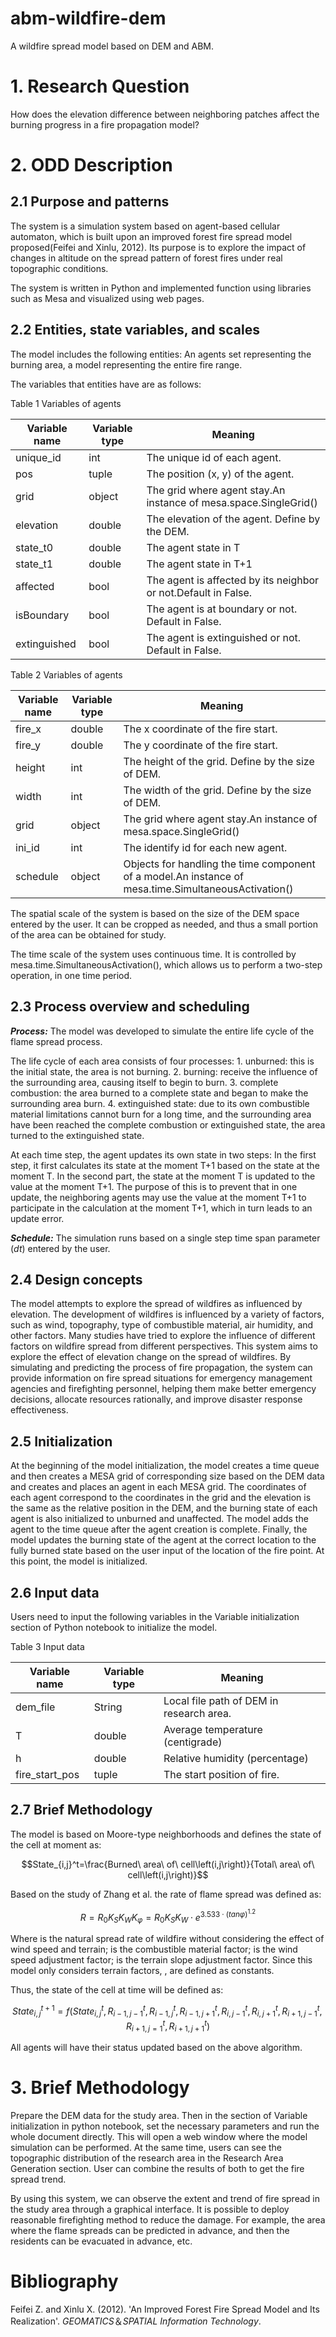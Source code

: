 # abm-wildfire-dem

A wildfire spread model based on DEM and ABM.      


# 1. Research Question

How does the elevation difference between neighboring patches affect the burning progress in a fire propagation model?

# 2. ODD Description

## 2.1 Purpose and patterns

The system is a simulation system based on agent-based cellular automaton, which is built upon an improved forest fire spread model proposed(Feifei and Xinlu, 2012). Its purpose is to explore the impact of changes in altitude on the spread pattern of forest fires under real topographic conditions.

The system is written in Python and implemented function using libraries such as Mesa and visualized using web pages.

## 2.2 Entities, state variables, and scales

The model includes the following entities: An agents set representing the burning area, a model representing the entire fire range.

The variables that entities have are as follows:

Table 1 Variables of agents

| **Variable name** | **Variable type** | **Meaning** |
| --- | --- | --- |
| unique\_id | int | The unique id of each agent. |
| pos | tuple | The position (x, y) of the agent. |
| grid | object | The grid where agent stay.An instance of mesa.space.SingleGrid() |
| elevation | double | The elevation of the agent. Define by the DEM. |
| state\_t0 | double | The agent state in T |
| state\_t1 | double | The agent state in T+1 |
| affected | bool | The agent is affected by its neighbor or not.Default in False. |
| isBoundary | bool | The agent is at boundary or not. Default in False. |
| extinguished | bool | The agent is extinguished or not. Default in False. |

Table 2 Variables of agents

| **Variable name** | **Variable type** | **Meaning** |
| --- | --- | --- |
| fire\_x | double | The x coordinate of the fire start. |
| fire\_y | double | The y coordinate of the fire start. |
| height | int | The height of the grid. Define by the size of DEM. |
| width | int | The width of the grid. Define by the size of DEM. |
| grid | object | The grid where agent stay.An instance of mesa.space.SingleGrid() |
| ini\_id | int | The identify id for each new agent. |
| schedule | object | Objects for handling the time component of a model.An instance of mesa.time.SimultaneousActivation() |

The spatial scale of the system is based on the size of the DEM space entered by the user. It can be cropped as needed, and thus a small portion of the area can be obtained for study.

The time scale of the system uses continuous time. It is controlled by mesa.time.SimultaneousActivation(), which allows us to perform a two-step operation, in one time period.

## 2.3 Process overview and scheduling

_**Process:**_ The model was developed to simulate the entire life cycle of the flame spread process.

The life cycle of each area consists of four processes: 1. unburned: this is the initial state, the area is not burning. 2. burning: receive the influence of the surrounding area, causing itself to begin to burn. 3. complete combustion: the area burned to a complete state and began to make the surrounding area burn. 4. extinguished state: due to its own combustible material limitations cannot burn for a long time, and the surrounding area have been reached the complete combustion or extinguished state, the area turned to the extinguished state.

At each time step, the agent updates its own state in two steps: In the first step, it first calculates its state at the moment T+1 based on the state at the moment T. In the second part, the state at the moment T is updated to the value at the moment T+1. The purpose of this is to prevent that in one update, the neighboring agents may use the value at the moment T+1 to participate in the calculation at the moment T+1, which in turn leads to an update error.

_**Schedule:**_ The simulation runs based on a single step time span parameter (_dt_) entered by the user.

## 2.4 Design concepts

The model attempts to explore the spread of wildfires as influenced by elevation. The development of wildfires is influenced by a variety of factors, such as wind, topography, type of combustible material, air humidity, and other factors. Many studies have tried to explore the influence of different factors on wildfire spread from different perspectives. This system aims to explore the effect of elevation change on the spread of wildfires. By simulating and predicting the process of fire propagation, the system can provide information on fire spread situations for emergency management agencies and firefighting personnel, helping them make better emergency decisions, allocate resources rationally, and improve disaster response effectiveness.

## 2.5 Initialization

At the beginning of the model initialization, the model creates a time queue and then creates a MESA grid of corresponding size based on the DEM data and creates and places an agent in each MESA grid. The coordinates of each agent correspond to the coordinates in the grid and the elevation is the same as the relative position in the DEM, and the burning state of each agent is also initialized to unburned and unaffected. The model adds the agent to the time queue after the agent creation is complete. Finally, the model updates the burning state of the agent at the correct location to the fully burned state based on the user input of the location of the fire point. At this point, the model is initialized.

## 2.6 Input data

Users need to input the following variables in the Variable initialization section of Python notebook to initialize the model.

Table 3 Input data

| **Variable name** | **Variable type** | **Meaning** |
| --- | --- | --- |
| dem\_file | String | Local file path of DEM in research area. |
| T | double | Average temperature (centigrade) |
| h | double | Relative humidity (percentage) |
| fire\_start\_pos | tuple | The start position of fire. |

## 2.7 Brief Methodology

The model is based on Moore-type neighborhoods and defines the state of the cell at moment as:

$$State_{i,j}^t=\frac{Burned\ area\ of\ cell\left(i,j\right)}{Total\ area\ of\ cell\left(i,j\right)}$$

Based on the study of Zhang et al. the rate of flame spread was defined as:

$$R=R_0K_SK_WK_\varphi=R_0K_SK_W\cdot e^{3.533\cdot\left(tan\varphi\right)^{1.2}}$$

Where is the natural spread rate of wildfire without considering the effect of wind speed and terrain; is the combustible material factor; is the wind speed adjustment factor; is the terrain slope adjustment factor. Since this model only considers terrain factors, , are defined as constants.

Thus, the state of the cell at time will be defined as:

$$State_{i,j}^{t+1}=f\left(State_{i,j}^t,R_{i-1,j-1}^t,R_{i-1,j}^t,R_{i-1,j+1}^t,R_{i,j-1}^t,R_{i,j+1}^t,R_{i+1,j-1}^t,R_{i+1,j=1}^t,R_{i+1,j+1}^t\right)$$

All agents will have their status updated based on the above algorithm.

# 3. Brief Methodology

Prepare the DEM data for the study area. Then in the section of Variable initialization in python notebook, set the necessary parameters and run the whole document directly. This will open a web window where the model simulation can be performed. At the same time, users can see the topographic distribution of the research area in the Research Area Generation section. User can combine the results of both to get the fire spread trend.     

By using this system, we can observe the extent and trend of fire spread in the study area through a graphical interface. It is possible to deploy reasonable firefighting method to reduce the damage. For example, the area where the flame spreads can be predicted in advance, and then the residents can be evacuated in advance, etc.


# Bibliography

Feifei Z. and Xinlu X. (2012). 'An Improved Forest Fire Spread Model and Its Realization'. _GEOMATICS_＆_SPATIAL Information Technology_.
